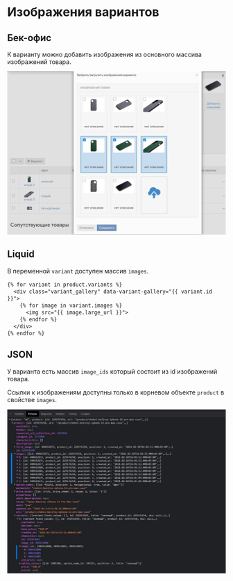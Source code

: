 # Изображения вариантов

## Бек-офис

К варианту можно добавить изображения из основного массива изображений товара.

![](/img/images_variants.jpg)

## Liquid

В переменной `variant` доступен массив `images`.

```
{% for variant in product.variants %}
  <div class="variant_gallery" data-variant-gallery="{{ variant.id }}">
    {% for image in variant.images %}
      <img src="{{ image.large_url }}">
    {% endfor %} 
  </div>
{% endfor %}
```

## JSON

У варианта есть массив `image_ids` который состоит из id изображений товара. 

Ссылки к изображениям доступны только в корневом объекте `product` в свойстве `images`.

![](/img/json_variant_images.jpg)